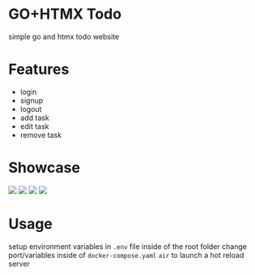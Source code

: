 # GO+HTMX Todo
simple go and htmx todo website

# Features
- login
- signup
- logout
- add task
- edit task
- remove task

# Showcase
![](2024-02-27_15-07.jpg)
![](2024-02-27_15-03.jpg)
![](2024-02-27_15-05.jpg)
![](2024-02-27_15-06.jpg)

# Usage
setup environment variables in `.env` file inside of the root folder
change port/variables inside of `docker-compose.yaml`
```air```
to launch a hot reload server
